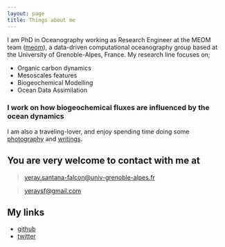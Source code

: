 ```yaml
---
layout: page
title: Things about me
---
```



I am PhD in Oceanography working as Research Engineer at the MEOM team ([meom]), a data-driven computational oceanography group based at the University of Grenoble-Alpes, France. My research line focuses on;

  - Organic carbon dynamics
  - Mesoscales features
  - Biogeochemical Modelling
  - Ocean Data Assimilation

### I work on how biogeochemical fluxes are influenced by the ocean dynamics

I am also a traveling-lover, and enjoy spending time doing some [photography] and [writings].

## You are very welcome to contact with me at
> yeray.santana-falcon@univ-grenoble-alpes.fr

> yeraysf@gmail.com

## My links
* [github] 
* [twitter]


[photography]: <https://500px.com/yeraysf>
[writings]: <http://principia.io/staff/yeray/>
[github]: <https://github.com/ysantanaf>
[twitter]: <https://twitter.com/yeraysf>
[meom]: <http://meom-group.github.io/>
